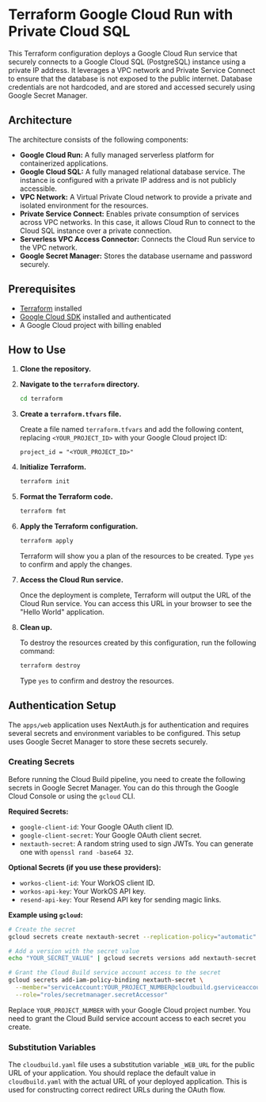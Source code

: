 # Terraform Google Cloud Run with Private Cloud SQL

This Terraform configuration deploys a Google Cloud Run service that securely connects to a Google Cloud SQL (PostgreSQL) instance using a private IP address. It leverages a VPC network and Private Service Connect to ensure that the database is not exposed to the public internet. Database credentials are not hardcoded, and are stored and accessed securely using Google Secret Manager.

## Architecture

The architecture consists of the following components:

- **Google Cloud Run:** A fully managed serverless platform for containerized applications.
- **Google Cloud SQL:** A fully managed relational database service. The instance is configured with a private IP address and is not publicly accessible.
- **VPC Network:** A Virtual Private Cloud network to provide a private and isolated environment for the resources.
- **Private Service Connect:** Enables private consumption of services across VPC networks. In this case, it allows Cloud Run to connect to the Cloud SQL instance over a private connection.
- **Serverless VPC Access Connector:** Connects the Cloud Run service to the VPC network.
- **Google Secret Manager:** Stores the database username and password securely.

## Prerequisites

- [Terraform](https://learn.hashicorp.com/tutorials/terraform/install-cli) installed
- [Google Cloud SDK](https://cloud.google.com/sdk/docs/install) installed and authenticated
- A Google Cloud project with billing enabled

## How to Use

1. **Clone the repository.**

2. **Navigate to the `terraform` directory.**

   ```bash
   cd terraform
   ```

3. **Create a `terraform.tfvars` file.**

   Create a file named `terraform.tfvars` and add the following content, replacing `<YOUR_PROJECT_ID>` with your Google Cloud project ID:

   ```hcl
   project_id = "<YOUR_PROJECT_ID>"
   ```

4. **Initialize Terraform.**

   ```bash
   terraform init
   ```

5. **Format the Terraform code.**

   ```bash
   terraform fmt
   ```

6. **Apply the Terraform configuration.**

   ```bash
   terraform apply
   ```

   Terraform will show you a plan of the resources to be created. Type `yes` to confirm and apply the changes.

7. **Access the Cloud Run service.**

   Once the deployment is complete, Terraform will output the URL of the Cloud Run service. You can access this URL in your browser to see the "Hello World" application.

8. **Clean up.**

   To destroy the resources created by this configuration, run the following command:

   ```bash
   terraform destroy
   ```

   Type `yes` to confirm and destroy the resources.

## Authentication Setup

The `apps/web` application uses NextAuth.js for authentication and requires several secrets and environment variables to be configured. This setup uses Google Secret Manager to store these secrets securely.

### Creating Secrets

Before running the Cloud Build pipeline, you need to create the following secrets in Google Secret Manager. You can do this through the Google Cloud Console or using the `gcloud` CLI.

**Required Secrets:**

- `google-client-id`: Your Google OAuth client ID.
- `google-client-secret`: Your Google OAuth client secret.
- `nextauth-secret`: A random string used to sign JWTs. You can generate one with `openssl rand -base64 32`.

**Optional Secrets (if you use these providers):**

- `workos-client-id`: Your WorkOS client ID.
- `workos-api-key`: Your WorkOS API key.
- `resend-api-key`: Your Resend API key for sending magic links.

**Example using `gcloud`:**

```bash
# Create the secret
gcloud secrets create nextauth-secret --replication-policy="automatic"

# Add a version with the secret value
echo "YOUR_SECRET_VALUE" | gcloud secrets versions add nextauth-secret --data-file=-

# Grant the Cloud Build service account access to the secret
gcloud secrets add-iam-policy-binding nextauth-secret \
  --member="serviceAccount:YOUR_PROJECT_NUMBER@cloudbuild.gserviceaccount.com" \
  --role="roles/secretmanager.secretAccessor"
```

Replace `YOUR_PROJECT_NUMBER` with your Google Cloud project number. You need to grant the Cloud Build service account access to each secret you create.

### Substitution Variables

The `cloudbuild.yaml` file uses a substitution variable `_WEB_URL` for the public URL of your application. You should replace the default value in `cloudbuild.yaml` with the actual URL of your deployed application. This is used for constructing correct redirect URLs during the OAuth flow.
